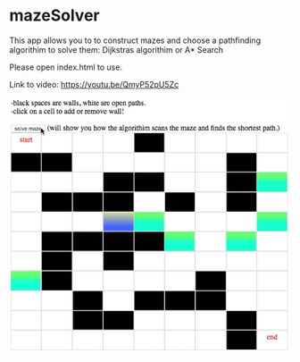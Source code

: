 # mazeSolver
This app allows you to to construct mazes and choose a pathfinding algorithim to solve them: Dijkstras algorithim or A* Search

Please open index.html to use.

Link to video:
https://youtu.be/QmyP52pU5Zc


![](maze-solver-sc.png)
